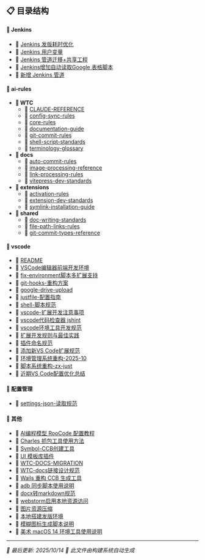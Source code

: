 


## 📋 目录结构


#### 📁 Jenkins

  - 📝 [Jenkins 发版耗时优化](Jenkins/Jenkins%20%E5%8F%91%E7%89%88%E8%80%97%E6%97%B6%E4%BC%98%E5%8C%96)
  - 📝 [Jenkins 用户变量](Jenkins/Jenkins%20%E7%94%A8%E6%88%B7%E5%8F%98%E9%87%8F)
  - 📝 [Jenkins 管道迁移+共享工程](Jenkins/Jenkins%20%E7%AE%A1%E9%81%93%E8%BF%81%E7%A7%BB%2B%E5%85%B1%E4%BA%AB%E5%B7%A5%E7%A8%8B)
  - 📝 [Jenkins增加自动读取Google 表格脚本](Jenkins/Jenkins%E5%A2%9E%E5%8A%A0%E8%87%AA%E5%8A%A8%E8%AF%BB%E5%8F%96Google%20%E8%A1%A8%E6%A0%BC%E8%84%9A%E6%9C%AC)
  - 📝 [新增 Jenkins 管道](Jenkins/%E6%96%B0%E5%A2%9E%20Jenkins%20%E7%AE%A1%E9%81%93)


#### 📁 ai-rules

  - **📂 WTC**
    - 📝 [CLAUDE-REFERENCE](ai-rules/WTC/CLAUDE-REFERENCE)
    - 📝 [config-sync-rules](ai-rules/WTC/config-sync-rules)
    - 📝 [core-rules](ai-rules/WTC/core-rules)
    - 📝 [documentation-guide](ai-rules/WTC/documentation-guide)
    - 📝 [git-commit-rules](ai-rules/WTC/git-commit-rules)
    - 📝 [shell-script-standards](ai-rules/WTC/shell-script-standards)
    - 📝 [terminology-glossary](ai-rules/WTC/terminology-glossary)
  - **📂 docs**
    - 📝 [auto-commit-rules](ai-rules/docs/auto-commit-rules)
    - 📝 [image-processing-reference](ai-rules/docs/image-processing-reference)
    - 📝 [link-processing-rules](ai-rules/docs/link-processing-rules)
    - 📝 [vitepress-dev-standards](ai-rules/docs/vitepress-dev-standards)
  - **📂 extensions**
    - 📝 [activation-rules](ai-rules/extensions/activation-rules)
    - 📝 [extension-dev-standards](ai-rules/extensions/extension-dev-standards)
    - 📝 [symlink-installation-guide](ai-rules/extensions/symlink-installation-guide)
  - **📂 shared**
    - 📝 [doc-writing-standards](ai-rules/shared/doc-writing-standards)
    - 📝 [file-path-links-rules](ai-rules/shared/file-path-links-rules)
    - 📝 [git-commit-types-reference](ai-rules/shared/git-commit-types-reference)


#### 📁 vscode

  - 📝 [README](vscode/README)
  - 📝 [VSCode编辑器前端开发环境](vscode/VSCode%E7%BC%96%E8%BE%91%E5%99%A8%E5%89%8D%E7%AB%AF%E5%BC%80%E5%8F%91%E7%8E%AF%E5%A2%83)
  - 📝 [fix-environment脚本多扩展支持](vscode/fix-environment%E8%84%9A%E6%9C%AC%E5%A4%9A%E6%89%A9%E5%B1%95%E6%94%AF%E6%8C%81)
  - 📝 [git-hooks-重构方案](vscode/git-hooks-%E9%87%8D%E6%9E%84%E6%96%B9%E6%A1%88)
  - 📝 [google-drive-upload](vscode/google-drive-upload)
  - 📝 [justfile-配置指南](vscode/justfile-%E9%85%8D%E7%BD%AE%E6%8C%87%E5%8D%97)
  - 📝 [shell-脚本规范](vscode/shell-%E8%84%9A%E6%9C%AC%E8%A7%84%E8%8C%83)
  - 📝 [vscode-扩展开发注意事项](vscode/vscode-%E6%89%A9%E5%B1%95%E5%BC%80%E5%8F%91%E6%B3%A8%E6%84%8F%E4%BA%8B%E9%A1%B9)
  - 📝 [vscode代码检查器 jshint](vscode/vscode%E4%BB%A3%E7%A0%81%E6%A3%80%E6%9F%A5%E5%99%A8%20jshint)
  - 📝 [vscode环境工具开发规范](vscode/vscode%E7%8E%AF%E5%A2%83%E5%B7%A5%E5%85%B7%E5%BC%80%E5%8F%91%E8%A7%84%E8%8C%83)
  - 📝 [扩展开发规则与最佳实践](vscode/%E6%89%A9%E5%B1%95%E5%BC%80%E5%8F%91%E8%A7%84%E5%88%99%E4%B8%8E%E6%9C%80%E4%BD%B3%E5%AE%9E%E8%B7%B5)
  - 📝 [插件命名规范](vscode/%E6%8F%92%E4%BB%B6%E5%91%BD%E5%90%8D%E8%A7%84%E8%8C%83)
  - 📝 [添加新VS Code扩展规范](vscode/%E6%B7%BB%E5%8A%A0%E6%96%B0VS%20Code%E6%89%A9%E5%B1%95%E8%A7%84%E8%8C%83)
  - 📝 [环境管理系统重构-2025-10](vscode/%E7%8E%AF%E5%A2%83%E7%AE%A1%E7%90%86%E7%B3%BB%E7%BB%9F%E9%87%8D%E6%9E%84-2025-10)
  - 📝 [脚本系统重构-zx-just](vscode/%E8%84%9A%E6%9C%AC%E7%B3%BB%E7%BB%9F%E9%87%8D%E6%9E%84-zx-just)
  - 📝 [近期VS Code配置优化总结](vscode/%E8%BF%91%E6%9C%9FVS%20Code%E9%85%8D%E7%BD%AE%E4%BC%98%E5%8C%96%E6%80%BB%E7%BB%93)


#### 📁 配置管理

  - 📝 [settings-json-读取规范](%E9%85%8D%E7%BD%AE%E7%AE%A1%E7%90%86/settings-json-%E8%AF%BB%E5%8F%96%E8%A7%84%E8%8C%83)


#### 📝 其他

- 📝 [AI编程模型 RooCode 配置教程](AI%E7%BC%96%E7%A8%8B%E6%A8%A1%E5%9E%8B%20RooCode%20%E9%85%8D%E7%BD%AE%E6%95%99%E7%A8%8B)
- 📝 [Charles 抓包工具使用方法](Charles%20%E6%8A%93%E5%8C%85%E5%B7%A5%E5%85%B7%E4%BD%BF%E7%94%A8%E6%96%B9%E6%B3%95)
- 📝 [Symbol-CCB创建工具](Symbol-CCB%E5%88%9B%E5%BB%BA%E5%B7%A5%E5%85%B7)
- 📝 [UI 模板库插件](UI%20%E6%A8%A1%E6%9D%BF%E5%BA%93%E6%8F%92%E4%BB%B6)
- 📝 [WTC-DOCS-MIGRATION](WTC-DOCS-MIGRATION)
- 📝 [WTC-docs链接设计规范](WTC-docs%E9%93%BE%E6%8E%A5%E8%AE%BE%E8%AE%A1%E8%A7%84%E8%8C%83)
- 📝 [Wails 重构 CCB 生成工具](Wails%20%E9%87%8D%E6%9E%84%20CCB%20%E7%94%9F%E6%88%90%E5%B7%A5%E5%85%B7)
- 📝 [adb 同步脚本使用说明](adb%20%E5%90%8C%E6%AD%A5%E8%84%9A%E6%9C%AC%E4%BD%BF%E7%94%A8%E8%AF%B4%E6%98%8E)
- 📝 [docx转markdown规范](docx%E8%BD%ACmarkdown%E8%A7%84%E8%8C%83)
- 📝 [webstorm启用本地资源访问](webstorm%E5%90%AF%E7%94%A8%E6%9C%AC%E5%9C%B0%E8%B5%84%E6%BA%90%E8%AE%BF%E9%97%AE)
- 📝 [图片资源压缩](%E5%9B%BE%E7%89%87%E8%B5%84%E6%BA%90%E5%8E%8B%E7%BC%A9)
- 📝 [本地搭建发版环境](%E6%9C%AC%E5%9C%B0%E6%90%AD%E5%BB%BA%E5%8F%91%E7%89%88%E7%8E%AF%E5%A2%83)
- 📝 [模糊图标生成脚本说明](%E6%A8%A1%E7%B3%8A%E5%9B%BE%E6%A0%87%E7%94%9F%E6%88%90%E8%84%9A%E6%9C%AC%E8%AF%B4%E6%98%8E)
- 📝 [美术 macOS 14 环境工具使用说明](%E7%BE%8E%E6%9C%AF%20macOS%2014%20%E7%8E%AF%E5%A2%83%E5%B7%A5%E5%85%B7%E4%BD%BF%E7%94%A8%E8%AF%B4%E6%98%8E)


---

*📅 最后更新: 2025/10/14*
*🤖 此文件由构建系统自动生成*
